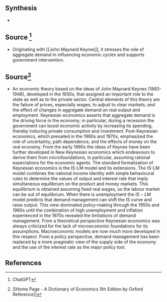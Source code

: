 ## Synthesis
- 
## Source [^1]
- Originating with [[John Maynard Keynes]], it stresses the role of aggregate demand in influencing economic cycles and supports government intervention.
## Source[^2]
- An economic theory based on the ideas of John Maynard Keynes (1883-1946), developed in the 1930s, that assigned an important role to the state as well as to the private sector. Central elements of this theory are the failure of prices, especially wages, to adjust to clear markets; and the effect of changes in aggregate demand on real output and employment. Keynesian economics asserts that aggregate demand is the driving force in the economy; in particular, during a recession the government can boost economic activity by increasing its spending, thereby inducing private consumption and investment. Post-Keynesian economics, which prevailed in the 1960s and 1970s, emphasized the role of uncertainty, path dependence, and the effects of money on the real economy. From the early 1990s the ideas of Keynes have been further developed in New Keynesian economics which endeavours to derive them from microfoundations, in particular, assuming rational expectations for the economic agents. The standard formalization of Keynesian economics is the IS-LM model and its extensions. The IS-LM model combines the national income identity with simple behavioural rules to determine the values of output and interest rate that imply simultaneous equilibrium on the product and money markets. This equilibrium is obtained assuming fixed real wages, so the labour market can be out of equilibrium. When there is unemployment the $I S-L M$ model predicts that demand management can shift the IS curve and raise output. This view dominated policy-making through the 1950s and 1960s until the combination of high unemployment and inflation experienced in the 1970s revealed the limitations of demand management. From a theoretical perspective Keynesian economics was always criticized for the lack of microeconomic foundations for its assumptions. Macroeconomic models are now much more developed in this respect. From a policy perspective, demand management has been replaced by a more pragmatic view of the supply side of the economy and the use of the interest rate as the major policy tool.
## References

[^1]: ChatGPT
[^2]: [[Home Page - A Dictionary of Economics 5th Edition by Oxford Reference]]